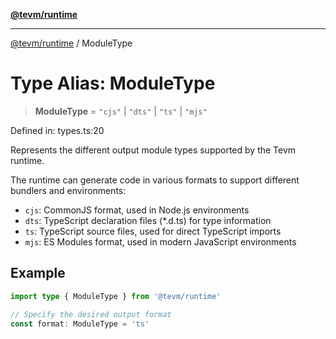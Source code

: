 [**@tevm/runtime**](../README.md)

***

[@tevm/runtime](../globals.md) / ModuleType

# Type Alias: ModuleType

> **ModuleType** = `"cjs"` \| `"dts"` \| `"ts"` \| `"mjs"`

Defined in: types.ts:20

Represents the different output module types supported by the Tevm runtime.

The runtime can generate code in various formats to support different bundlers
and environments:

- `cjs`: CommonJS format, used in Node.js environments
- `dts`: TypeScript declaration files (*.d.ts) for type information
- `ts`: TypeScript source files, used for direct TypeScript imports
- `mjs`: ES Modules format, used in modern JavaScript environments

## Example

```typescript
import type { ModuleType } from '@tevm/runtime'

// Specify the desired output format
const format: ModuleType = 'ts'
```
